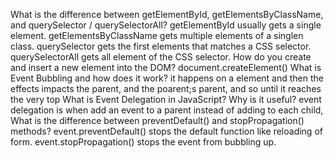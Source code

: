 What is the difference between getElementById, getElementsByClassName, and querySelector / querySelectorAll?
getElementById usually gets a single element. getElementsByClassName gets multiple elements of a singlen class. querySelector gets the first elements that matches a CSS selector. querySelectorAll gets all element of the CSS selector.
How do you create and insert a new element into the DOM?
document.createElement()
What is Event Bubbling and how does it work?
it happens on a element and then the effects impacts the parent, and the poarent;s parent, and so until it reaches the very top
What is Event Delegation in JavaScript? Why is it useful?
event delegation is when add an event to a parent instead of adding to each child,
What is the difference between preventDefault() and stopPropagation() methods?
event.preventDefault() stops the default function like reloading of form. event.stopPropagation() stops the event from bubbling up.
